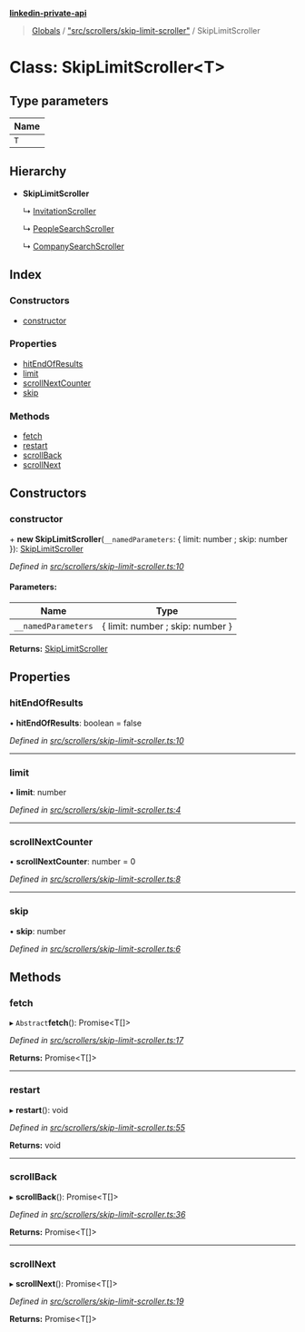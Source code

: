 **[linkedin-private-api](../README.md)**

> [Globals](../globals.md) / ["src/scrollers/skip-limit-scroller"](../modules/_src_scrollers_skip_limit_scroller_.md) / SkipLimitScroller

# Class: SkipLimitScroller<T\>

## Type parameters

| Name |
| ---- |
| `T`  |

## Hierarchy

- **SkipLimitScroller**

  ↳ [InvitationScroller](_src_scrollers_invitation_scroller_.invitationscroller.md)

  ↳ [PeopleSearchScroller](_src_scrollers_people_search_scroller_.peoplesearchscroller.md)

  ↳ [CompanySearchScroller](_src_scrollers_company_search_scroller_.companysearchscroller.md)

## Index

### Constructors

- [constructor](_src_scrollers_skip_limit_scroller_.skiplimitscroller.md#constructor)

### Properties

- [hitEndOfResults](_src_scrollers_skip_limit_scroller_.skiplimitscroller.md#hitendofresults)
- [limit](_src_scrollers_skip_limit_scroller_.skiplimitscroller.md#limit)
- [scrollNextCounter](_src_scrollers_skip_limit_scroller_.skiplimitscroller.md#scrollnextcounter)
- [skip](_src_scrollers_skip_limit_scroller_.skiplimitscroller.md#skip)

### Methods

- [fetch](_src_scrollers_skip_limit_scroller_.skiplimitscroller.md#fetch)
- [restart](_src_scrollers_skip_limit_scroller_.skiplimitscroller.md#restart)
- [scrollBack](_src_scrollers_skip_limit_scroller_.skiplimitscroller.md#scrollback)
- [scrollNext](_src_scrollers_skip_limit_scroller_.skiplimitscroller.md#scrollnext)

## Constructors

### constructor

\+ **new SkipLimitScroller**(`__namedParameters`: { limit: number ; skip: number }): [SkipLimitScroller](_src_scrollers_skip_limit_scroller_.skiplimitscroller.md)

_Defined in [src/scrollers/skip-limit-scroller.ts:10](https://github.com/david1asher/linkedin-private-api/blob/8f509eb/src/scrollers/skip-limit-scroller.ts#L10)_

#### Parameters:

| Name                | Type                             |
| ------------------- | -------------------------------- |
| `__namedParameters` | { limit: number ; skip: number } |

**Returns:** [SkipLimitScroller](_src_scrollers_skip_limit_scroller_.skiplimitscroller.md)

## Properties

### hitEndOfResults

• **hitEndOfResults**: boolean = false

_Defined in [src/scrollers/skip-limit-scroller.ts:10](https://github.com/david1asher/linkedin-private-api/blob/8f509eb/src/scrollers/skip-limit-scroller.ts#L10)_

---

### limit

• **limit**: number

_Defined in [src/scrollers/skip-limit-scroller.ts:4](https://github.com/david1asher/linkedin-private-api/blob/8f509eb/src/scrollers/skip-limit-scroller.ts#L4)_

---

### scrollNextCounter

• **scrollNextCounter**: number = 0

_Defined in [src/scrollers/skip-limit-scroller.ts:8](https://github.com/david1asher/linkedin-private-api/blob/8f509eb/src/scrollers/skip-limit-scroller.ts#L8)_

---

### skip

• **skip**: number

_Defined in [src/scrollers/skip-limit-scroller.ts:6](https://github.com/david1asher/linkedin-private-api/blob/8f509eb/src/scrollers/skip-limit-scroller.ts#L6)_

## Methods

### fetch

▸ `Abstract`**fetch**(): Promise<T[]\>

_Defined in [src/scrollers/skip-limit-scroller.ts:17](https://github.com/david1asher/linkedin-private-api/blob/8f509eb/src/scrollers/skip-limit-scroller.ts#L17)_

**Returns:** Promise<T[]\>

---

### restart

▸ **restart**(): void

_Defined in [src/scrollers/skip-limit-scroller.ts:55](https://github.com/david1asher/linkedin-private-api/blob/8f509eb/src/scrollers/skip-limit-scroller.ts#L55)_

**Returns:** void

---

### scrollBack

▸ **scrollBack**(): Promise<T[]\>

_Defined in [src/scrollers/skip-limit-scroller.ts:36](https://github.com/david1asher/linkedin-private-api/blob/8f509eb/src/scrollers/skip-limit-scroller.ts#L36)_

**Returns:** Promise<T[]\>

---

### scrollNext

▸ **scrollNext**(): Promise<T[]\>

_Defined in [src/scrollers/skip-limit-scroller.ts:19](https://github.com/david1asher/linkedin-private-api/blob/8f509eb/src/scrollers/skip-limit-scroller.ts#L19)_

**Returns:** Promise<T[]\>
